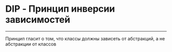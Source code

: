 # DIP - Принцип инверсии зависимостей
---
Принцип гласит о том, что классы должны зависеть от абстракций, а не абстракции от классов 

